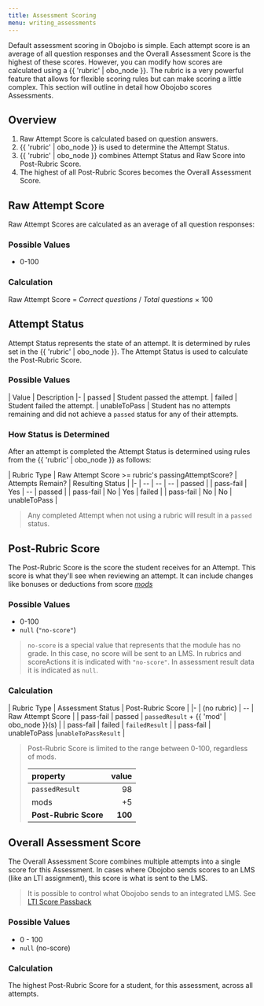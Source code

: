 ```yaml
---
title: Assessment Scoring
menu: writing_assessments
---
```


Default assessment scoring in Obojobo is simple. Each attempt score is an average of all question responses and the Overall Assessment Score is the highest of these scores. However, you can modify how scores are calculated using a {{ 'rubric' | obo_node }}. The rubric is a very powerful feature that allows for flexible scoring rules but can make scoring a little complex. This section will outline in detail how Obojobo scores Assessments.

## Overview

1.  Raw Attempt Score is calculated based on question answers.
2.  {{ 'rubric' | obo_node }} is used to determine the Attempt Status.
3.  {{ 'rubric' | obo_node }} combines Attempt Status and Raw Score into Post-Rubric Score.
4.  The highest of all Post-Rubric Scores becomes the Overall Assessment Score.

## Raw Attempt Score

Raw Attempt Scores are calculated as an average of all question responses:

### Possible Values

- 0-100

### Calculation

Raw Attempt Score = _Correct questions_ / _Total questions_ × 100

## Attempt Status

Attempt Status represents the state of an attempt. It is determined by rules set in the {{ 'rubric' | obo_node }}. The Attempt Status is used to calculate the Post-Rubric Score.

### Possible Values

| Value | Description
|-
| passed | Student passed the attempt.
| failed | Student failed the attempt.
| unableToPass | Student has no attempts remaining and did not achieve a `passed` status for any of their attempts.

### How Status is Determined

After an attempt is completed the Attempt Status is determined using rules from the {{ 'rubric' | obo_node }} as follows:

| Rubric Type | Raw Attempt Score >= rubric's passingAttemptScore? | Attempts Remain? | Resulting Status |
|-
| -- | -- | -- | passed |
| pass-fail | Yes | -- | passed |
| pass-fail | No | Yes | failed |
| pass-fail | No | No | unableToPass |

> Any completed Attempt when not using a rubric will result in a `passed` status.

## Post-Rubric Score

The Post-Rubric Score is the score the student receives for an Attempt. This score is what they'll see when reviewing an attempt. It can include changes like bonuses or deductions from score [_mods_](../developers/obo_nodes/mod.html)

### Possible Values

- 0-100
- `null` (`"no-score"`)

> `no-score` is a special value that represents that the module has no grade. In this case, no score will be sent to an LMS. In rubrics and scoreActions it is indicated with `"no-score"`. In assessment result data it is indicated as `null`.

### Calculation

| Rubric Type | Assessment Status | Post-Rubric Score |
|-
| (no rubric) | -- | Raw Attempt Score |
| pass-fail | passed | `passedResult` + {{ 'mod' | obo_node }}(s) |
| pass-fail | failed | `failedResult` |
| pass-fail | unableToPass |`unableToPassResult` |

> Post-Rubric Score is limited to the range between 0-100, regardless of mods.
>
> | property              |   value |
> | :-------------------- | ------: |
> | `passedResult`        |      98 |
> | mods                  |      +5 |
> | **Post-Rubric Score** | **100** |

## Overall Assessment Score

The Overall Assessment Score combines multiple attempts into a single score for this Assessment. In cases where Obojobo sends scores to an LMS (like an LTI assignment), this score is what is sent to the LMS.

> It is possible to control what Obojobo sends to an integrated LMS. See [LTI Score Passback](../authors/assessment_lti_replace_result.html)

### Possible Values

- 0 - 100
- `null` (no-score)

### Calculation

The highest Post-Rubric Score for a student, for this assessment, across all attempts.
